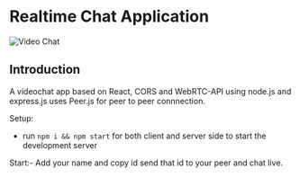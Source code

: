 # Realtime Chat Application

![Video Chat](https://i.ibb.co/7WZRLD1/122.jpg)

## Introduction
A videochat app based on React, CORS and WebRTC-API using node.js and express.js
uses Peer.js for peer to peer connnection.

Setup:
- run ```npm i && npm start``` for both client and server side to start the development server

Start:-
Add your name and copy id send that id to your peer and chat live.
